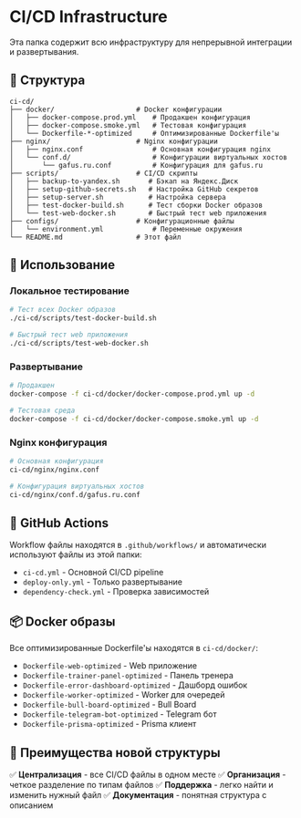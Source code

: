 # CI/CD Infrastructure

Эта папка содержит всю инфраструктуру для непрерывной интеграции и развертывания.

## 📁 Структура

```
ci-cd/
├── docker/                    # Docker конфигурации
│   ├── docker-compose.prod.yml    # Продакшен конфигурация
│   ├── docker-compose.smoke.yml   # Тестовая конфигурация
│   └── Dockerfile-*-optimized     # Оптимизированные Dockerfile'ы
├── nginx/                     # Nginx конфигурации
│   ├── nginx.conf                 # Основная конфигурация nginx
│   └── conf.d/                    # Конфигурации виртуальных хостов
│       └── gafus.ru.conf          # Конфигурация для gafus.ru
├── scripts/                   # CI/CD скрипты
│   ├── backup-to-yandex.sh       # Бэкап на Яндекс.Диск
│   ├── setup-github-secrets.sh   # Настройка GitHub секретов
│   ├── setup-server.sh           # Настройка сервера
│   ├── test-docker-build.sh      # Тест сборки Docker образов
│   └── test-web-docker.sh        # Быстрый тест web приложения
├── configs/                   # Конфигурационные файлы
│   └── environment.yml            # Переменные окружения
└── README.md                  # Этот файл
```

## 🚀 Использование

### Локальное тестирование
```bash
# Тест всех Docker образов
./ci-cd/scripts/test-docker-build.sh

# Быстрый тест web приложения
./ci-cd/scripts/test-web-docker.sh
```

### Развертывание
```bash
# Продакшен
docker-compose -f ci-cd/docker/docker-compose.prod.yml up -d

# Тестовая среда
docker-compose -f ci-cd/docker/docker-compose.smoke.yml up -d
```

### Nginx конфигурация
```bash
# Основная конфигурация
ci-cd/nginx/nginx.conf

# Конфигурация виртуальных хостов
ci-cd/nginx/conf.d/gafus.ru.conf
```

## 🔧 GitHub Actions

Workflow файлы находятся в `.github/workflows/` и автоматически используют файлы из этой папки:

- `ci-cd.yml` - Основной CI/CD pipeline
- `deploy-only.yml` - Только развертывание
- `dependency-check.yml` - Проверка зависимостей

## 📦 Docker образы

Все оптимизированные Dockerfile'ы находятся в `ci-cd/docker/`:

- `Dockerfile-web-optimized` - Web приложение
- `Dockerfile-trainer-panel-optimized` - Панель тренера
- `Dockerfile-error-dashboard-optimized` - Дашборд ошибок
- `Dockerfile-worker-optimized` - Worker для очередей
- `Dockerfile-bull-board-optimized` - Bull Board
- `Dockerfile-telegram-bot-optimized` - Telegram бот
- `Dockerfile-prisma-optimized` - Prisma клиент

## 🎯 Преимущества новой структуры

✅ **Централизация** - все CI/CD файлы в одном месте
✅ **Организация** - четкое разделение по типам файлов
✅ **Поддержка** - легко найти и изменить нужный файл
✅ **Документация** - понятная структура с описанием
